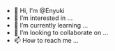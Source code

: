 - 👋 Hi, I’m @Enyuki
- 👀 I’m interested in ...
- 🌱 I’m currently learning ...
- 💞️ I’m looking to collaborate on ...
- 📫 How to reach me ...

<!---
Enyuki/Enyuki is a ✨ special ✨ repository because its `README.md` (this file) appears on your GitHub profile.
You can click the Preview link to take a look at your changes.
--->
